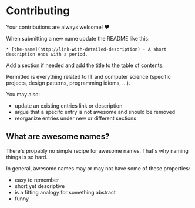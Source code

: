 # Contributing

Your contributions are always welcome! :heart:

When submitting a new name update the README like this:

```
* [the-name](http://link-with-detailed-description) - A short description ends with a period.
```

Add a section if needed and add the title to the table of contents.

Permitted is everything related to IT and computer science (specific projects, design patterns, programming idioms, ...).

You may also: 
* update an existing entries link or description
* argue that a specifc entry is not awesome and should be removed
* reorganize entries under new or different sections

## What are awesome names?

There's propably no simple recipe for awesome names.
That's why naming things is so hard.

In general, awesome names may or may not have some of these properties:
* easy to remember
* short yet descriptive
* is a fitting analogy for something abstract
* funny
